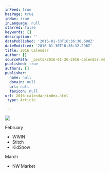 ```yaml
---
inFeed: true
hasPage: true
inNav: true
inLanguage: null
starred: false
keywords: []
description: ''
datePublished: '2016-01-30T16:36:38.608Z'
dateModified: '2016-01-30T16:36:32.296Z'
title: 2016 Calendar
author: []
sourcePath: _posts/2016-01-30-2016-calendar.md
published: true
authors: []
publisher:
  name: null
  domain: null
  url: null
  favicon: null
url: 2016-calendar/index.html
_type: Article

---
```

![](https://the-grid-user-content.s3-us-west-2.amazonaws.com/933a34a3-4d76-4486-84fd-8094504647b5.JPG)

February

* WWIN
* Stitch
* KidShow

March

* NW Market
